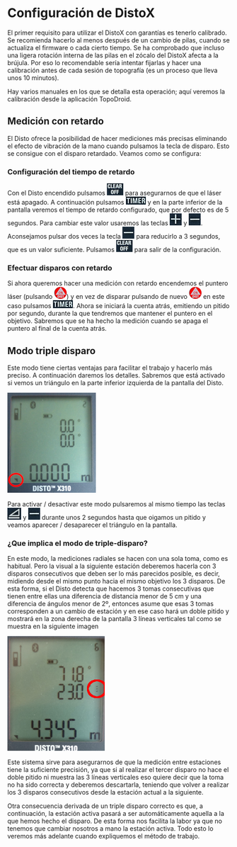

# Configuración de DistoX
El primer requisito para utilizar el DistoX con garantías es tenerlo calibrado. Se recomienda hacerlo al menos después de un cambio de pilas, cuando se actualiza el firmware o cada cierto tiempo. Se ha comprobado que incluso una ligera rotación interna de las pilas en el zócalo del DistoX afecta a la brújula. Por eso lo recomendable sería intentar fijarlas y hacer una calibración antes de cada sesión de topografía (es un proceso que lleva unos 10 minutos).

Hay varios manuales en los que se detalla esta operación; aquí veremos la calibración desde la aplicación TopoDroid.

## <span id="Timer"/> Medición con retardo
El Disto ofrece la posibilidad de hacer mediciones más precisas eliminando el efecto de vibración de la mano cuando pulsamos la tecla de disparo. Esto se consigue con el disparo retardado. Veamos como se configura:

### Configuración del tiempo de retardo

Con el Disto encendido pulsamos ![img](img/teclaOff.png) para asegurarnos de que el láser está apagado. A continuación pulsamos ![img](img/teclaTimer.png) y en la parte inferior de la pantalla veremos el tiempo de retardo configurado, que por defecto es de 5 segundos. Para cambiar este valor usaremos las teclas ![img](img/teclaMas.png) y ![img](img/teclaMenos.png). Aconsejamos pulsar dos veces la tecla ![img](img/teclaMenos.png) para reducirlo a 3 segundos, que es un valor suficiente. Pulsamos ![img](img/teclaOff.png) para salir de la configuración.

### Efectuar disparos con retardo

Si ahora queremos hacer una medición con retardo encendemos el puntero láser (pulsando ![img](img/teclaOn.png)) y en vez de disparar pulsando de nuevo ![img](img/teclaOn.png) en este caso pulsamos ![img](img/teclaTimer.png). Ahora se iniciará la cuenta atrás, emitiendo un pitido por segundo, durante la que tendremos que mantener el puntero en el objetivo. Sabremos que se ha hecho la medición cuando se apaga el puntero al final de la cuenta atrás.


## <span id="fnModoTripleDisparo"/>Modo triple disparo
Este modo tiene ciertas ventajas para facilitar el trabajo y hacerlo más preciso. A continuación daremos los detalles.
Sabremos que está activado si vemos un triángulo en la parte inferior izquierda de la pantalla del Disto.

![img](img/pantallaTripleDisparo.png)

Para activar / desactivar este modo pulsaremos al mismo tiempo las teclas ![img](img/teclaSmart.png) y ![img](img/teclaMenos.png) durante unos 2 segundos hasta que oigamos un pitido y veamos aparecer / desaparecer el triángulo en la pantalla.
### <span id="DescripcionTripleDisparo"/>¿Que implica el modo de triple-disparo?
En este modo, la mediciones radiales se hacen con una sola toma, como es habitual. Pero la visual a la siguiente estación deberemos hacerla con 3 disparos consecutivos que deben ser lo más parecidos posible, es decir, midiendo desde el mismo punto hacia el mismo objetivo los 3 disparos. De esta forma, si el Disto detecta que hacemos 3 tomas consecutivas que tienen entre ellas una diferencia de distancia menor de 5 cm y una diferencia de ángulos menor de 2º, entonces asume que esas 3 tomas corresponden a un cambio de estación y en ese caso hará un doble pitido y mostrará en la zona derecha de la pantalla 3 líneas verticales tal como se muestra en la siguiente imagen 

![img](img/IndicadorTripleDisparo.png)

Este sistema sirve para asegurarnos de que la medición entre estaciones tiene la suficiente precisión, ya que si al realizar el tercer disparo no hace el doble pitido ni muestra las 3 líneas verticales eso quiere decir que la toma no ha sido correcta y deberemos descartarla, teniendo que volver a realizar los 3 disparos consecutivos desde la estación actual a la siguiente.

Otra consecuencia derivada de un triple disparo correcto es que, a continuación, la estación activa pasará a ser automáticamente aquella a la que hemos hecho el disparo. De esta forma nos facilita la labor ya que no tenemos que cambiar nosotros a mano la estación activa. Todo esto lo veremos más adelante cuando expliquemos el método de trabajo.
  
  
